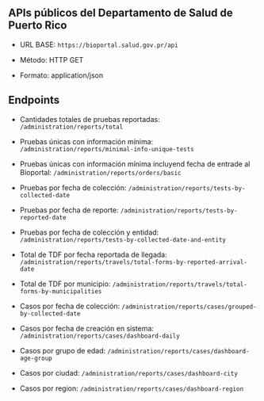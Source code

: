 ## APIs públicos del Departamento de Salud de Puerto Rico

* URL BASE: ```https://bioportal.salud.gov.pr/api```

* Método: HTTP GET

* Formato: application/json

## Endpoints
* Cantidades totales de pruebas reportadas:
```/administration/reports/total```

* Pruebas únicas con información mínima:
```/administration/reports/minimal-info-unique-tests```

* Pruebas únicas con información mínima incluyend fecha de entrade al Bioportal:
```/administration/reports/orders/basic```

* Pruebas por fecha de colección:
```/administration/reports/tests-by-collected-date```

* Pruebas por fecha de reporte:
```/administration/reports/tests-by-reported-date```

* Pruebas por fecha de colección y entidad:
```/administration/reports/tests-by-collected-date-and-entity```

* Total de TDF por fecha reportada de llegada:
```/administration/reports/travels/total-forms-by-reported-arrival-date```

* Total de TDF por municipio:
```/administration/reports/travels/total-forms-by-municipalities```

* Casos por fecha de colección:
```/administration/reports/cases/grouped-by-collected-date```

* Casos por fecha de creación en sistema:
```/administration/reports/cases/dashboard-daily```

* Casos por grupo de edad:
```/administration/reports/cases/dashboard-age-group```

* Casos por ciudad:
```/administration/reports/cases/dashboard-city```

* Casos por region:
```/administration/reports/cases/dashboard-region```
